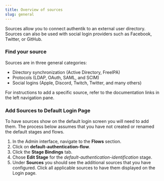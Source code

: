 ```yaml
---
title: Overview of sources
slug: general
---
```


Sources allow you to connect authentik to an external user directory. Sources can also be used with social login providers such as Facebook, Twitter, or GitHub.

### Find your source

Sources are in three general categories:

*   Directory synchronization (Active Directory, FreeIPA)
*   Protocols (LDAP, OAuth, SAML, and SCIM)
*   Social logins (Apple, Discord, Twitch, Twitter, and many others)

For instructions to add a specific source, refer to the documentation links in the left navigation pane.

### Add Sources to Default Login Page

To have sources show on the default login screen you will need to add them. The process below assumes that you have not created or renamed the default stages and flows.

1. In the Admin interface, navigate to the **Flows** section.
2. Click on **default-authentication-flow**.
3. Click the **Stage Bindings** tab.
4. Chose **Edit Stage** for the _default-authentication-identification_ stage.
5. Under **Sources** you should see the additional sources that you have configured. Click all applicable sources to have them displayed on the Login page.


